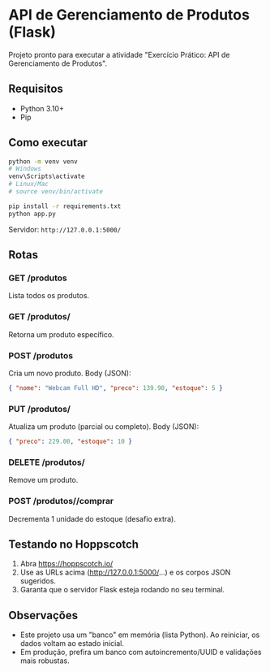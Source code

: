 
# API de Gerenciamento de Produtos (Flask)

Projeto pronto para executar a atividade "Exercício Prático: API de Gerenciamento de Produtos".

## Requisitos
- Python 3.10+
- Pip

## Como executar
```bash
python -m venv venv
# Windows
venv\Scripts\activate
# Linux/Mac
# source venv/bin/activate

pip install -r requirements.txt
python app.py
```
Servidor: `http://127.0.0.1:5000/`

## Rotas

### GET /produtos
Lista todos os produtos.

### GET /produtos/<id>
Retorna um produto específico.

### POST /produtos
Cria um novo produto.
Body (JSON):
```json
{ "nome": "Webcam Full HD", "preco": 139.90, "estoque": 5 }
```

### PUT /produtos/<id>
Atualiza um produto (parcial ou completo).
Body (JSON):
```json
{ "preco": 229.00, "estoque": 10 }
```

### DELETE /produtos/<id>
Remove um produto.

### POST /produtos/<id>/comprar
Decrementa 1 unidade do estoque (desafio extra).

## Testando no Hoppscotch
1. Abra https://hoppscotch.io/
2. Use as URLs acima (http://127.0.0.1:5000/...) e os corpos JSON sugeridos.
3. Garanta que o servidor Flask esteja rodando no seu terminal.

## Observações
- Este projeto usa um "banco" em memória (lista Python). Ao reiniciar, os dados voltam ao estado inicial.
- Em produção, prefira um banco com autoincremento/UUID e validações mais robustas.
